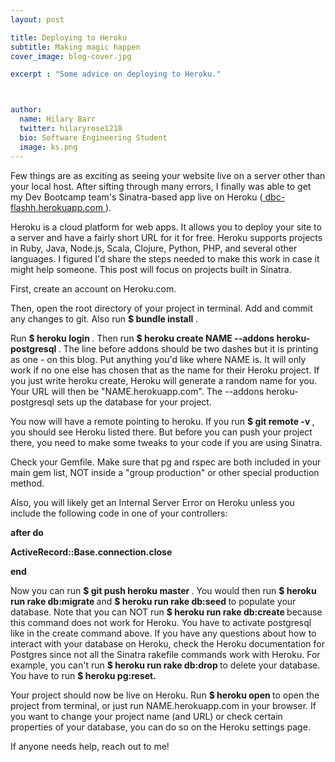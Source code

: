 ```yaml
---
layout: post

title: Deploying to Heroku
subtitle: Making magic happen
cover_image: blog-cover.jpg

excerpt : "Some advice on deploying to Heroku."



author:
  name: Hilary Barr
  twitter: hilaryrose1218
  bio: Software Engineering Student
  image: ks.png
---
```


Few things are as exciting as seeing your website live on a server other than your local host. After sifting through many errors, I finally was able to get my Dev Bootcamp team's Sinatra-based app live on Heroku (<a href="https://dbc-flashhh.herokuapp.com"> dbc-flashh.herokuapp.com </a>). 

Heroku is a cloud platform for web apps. It allows you to deploy your site to a server and have a fairly short URL for it for free. Heroku supports projects in Ruby, Java, Node.js, Scala, Clojure, Python, PHP, and several other languages. I figured I'd share the steps needed to make this work in case it might help someone. This post will focus on projects built in Sinatra. 

First, create an account on Heroku.com.

Then, open the root directory of your project in terminal. Add and commit any changes to git. Also run <strong> $ bundle install </strong>.

Run <strong>$ heroku login </strong>. Then run <strong> $ heroku create NAME --addons heroku-postgresql </strong>  . The line before addons should be two dashes but it is printing as one - on this blog. Put anything you'd like where NAME is. It will only work if no one else has chosen that as the name for their Heroku project. If you just write heroku create, Heroku will generate a random name for you. Your URL will then be "NAME.herokuapp.com". The --addons heroku-postgresql sets up the database for your project. 

You now will have a remote pointing to heroku. If you run <strong> $ git remote -v </strong>, you should see Heroku listed there. But before you can push your project there, you need to make some tweaks to your code if you are using Sinatra. 

Check your Gemfile. Make sure that pg and rspec are both included in your main gem list, NOT inside a "group production" or other special production method.

Also, you will likely get an Internal Server Error on Heroku unless you include the following code in one of your controllers:


<strong>after do </strong>

<strong> ActiveRecord::Base.connection.close </strong>

<strong> end </strong>


Now you can run <strong> $ git push heroku master </strong>. You would then run <strong> $ heroku run rake db:migrate </strong> and <strong> $ heroku run rake db:seed </strong> to populate your database. Note that you can NOT run <strong> $ heroku run rake db:create </strong> because this command does not work for Heroku. You have to activate postgresql like in the create command above.  If you have any questions about how to interact with your database on Heroku, check the Heroku documentation for Postgres since not all the Sinatra rakefile commands work with Heroku. For example, you can't run <strong> $ heroku run rake db:drop </strong> to delete your database. You have to run <strong> $ heroku pg:reset. </strong>

Your project should now be live on Heroku. Run <strong> $ heroku open </strong> to open the project from terminal, or just run NAME.herokuapp.com in your browser. If you want to change your project name (and URL) or check certain properties of your database, you can do so on the Heroku settings page. 

If anyone needs help, reach out to me!


